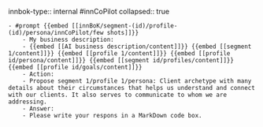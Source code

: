 innbok-type:: internal
#innCoPilot
collapsed:: true

	- #prompt {{embed [[innBoK/segment-(id)/profile-(id)/persona/innCoPilot/few shots]]}}
		- My business description:
		- {{embed [[AI business description/content]]}} {{embed [[segment 1/content]]}} {{embed [[profile 1/content]]}} {{embed [[profile id/persona/content]]}} {{embed [[segment id/profiles/content]]}} {{embed [[profile id/goals/content]]}}
		- Action:
		- Propose segment 1/profile 1/persona: Client archetype with many details about their circumstances that helps us understand and connect with our clients. It also serves to communicate to whom we are addressing.
		- Answer:
		- Please write your respons in a MarkDown code box.